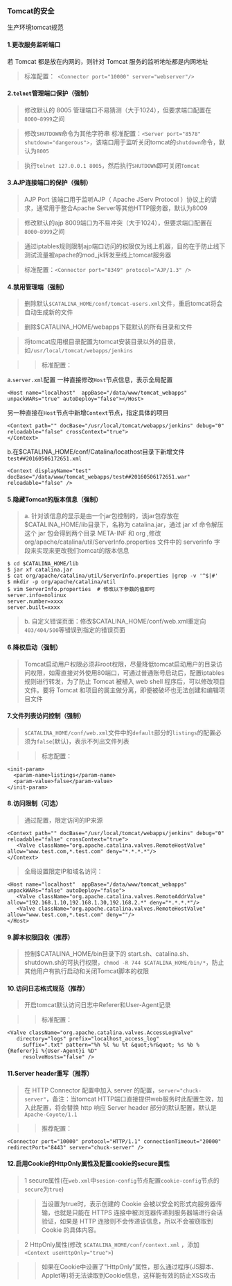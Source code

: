 ### Tomcat的安全
生产环境tomcat规范
#### 1.更改服务监听端口

若 Tomcat 都是放在内网的，则针对 Tomcat 服务的监听地址都是内网地址

> 标准配置：` <Connector port="10000" server="webserver"/>`

#### 2.`telnet`管理端口保护（强制）

>修改默认的 8005 管理端口不易猜测（大于1024），但要求端口配置在`8000~8999`之间

>修改`SHUTDOWN`命令为其他字符串
	标准配置：`<Server port="8578" shutdown="dangerous">`，该端口用于监听关闭tomcat的`shutdown`命令，默认为`8005`

>执行`telnet 127.0.0.1 8005`，然后执行`SHUTDOWN`即可关闭`Tomcat`

#### 3.AJP连接端口的保护（强制）

>AJP Port 该端口用于监听AJP（ Apache JServ Protocol ）协议上的请求，通常用于整合Apache Server等其他HTTP服务器，默认为8009

>修改默认的ajp 8009端口为不易冲突（大于1024），但要求端口配置在`8000~8999`之间

>通过iptables规则限制ajp端口访问的权限仅为线上机器，目的在于防止线下测试流量被apache的mod_jk转发至线上tomcat服务器

>标准配置：`<Connector port="8349" protocol="AJP/1.3" />`

#### 4.禁用管理端（强制）

>删除默认`$CATALINA_HOME/conf/tomcat-users.xml`文件，重启tomcat将会自动生成新的文件

>删除$CATALINA_HOME/webapps下载默认的所有目录和文件

>将tomcat应用根目录配置为tomcat安装目录以外的目录，如`/usr/local/tomcat/webapps/jenkins`

>> 标准配置：

a.`server.xml`配置
一种直接修改`Host`节点信息，表示全局配置

```
<Host name="localhost"  appBase="/data/www/tomcat_webapps" unpackWARs="true" autoDeploy="false"></Host>
```
另一种直接在`Host`节点中新增`Context`节点，指定具体的项目

```
<Context path="" docBase="/usr/local/tomcat/webapps/jenkins" debug="0" reloadable="false" crossContext="true">
</Context>

```

b.在$CATALINA_HOME/conf/Catalina/locathost目录下新增文件 `test##20160506172651.xml`

```
<Context displayName="test" docBase="/data/www/tomcat_webapps/test##20160506172651.war" reloadable="false" />

```

#### 5.隐藏Tomcat的版本信息（强制）

> a. 针对该信息的显示是由一个jar包控制的，该jar包存放在$CATALINA_HOME/lib目录下，名称为 catalina.jar，通过 jar xf 命令解压这个 jar 包会得到两个目录 META-INF 和 org ,修改 org/apache/catalina/util/ServerInfo.properties 文件中的 serverinfo 字段来实现来更改我们tomcat的版本信息

```
$ cd $CATALINA_HOME/lib
$ jar xf catalina.jar
$ cat org/apache/catalina/util/ServerInfo.properties |grep -v '^$|#'
$ mkdir -p org/apache/catalina/util
$ vim ServerInfo.properties  # 修改以下参数的值即可
server.info=nolinux        
server.number=xxxx
server.built=xxxx
```

> b. 自定义错误页面：修改$CATALINA_HOME/conf/web.xml重定向 `403/404/500`等错误到指定的错误页面

#### 6.降权启动（强制）

>Tomcat启动用户权限必须非root权限，尽量降低tomcat启动用户的目录访问权限，如需直接对外使用80端口，可通过普通账号启动后，配置iptables规则进行转发，为了防止 Tomcat 被植入 web shell 程序后，可以修改项目文件。要将 Tomcat 和项目的属主做分离，即便被破坏也无法创建和编辑项目文件

#### 7.文件列表访问控制（强制）

>`$CATALINA_HOME/conf/web.xml`文件中的`default`部分的`listings`的配置必须为`false`(默认)，表示不列出文件列表

>> 标志配置：

```
<init-param>
  <param-name>listings</param-name>
  <param-value>false</param-value>
</init-param>
```

#### 8.访问限制（可选）

>通过配置，限定访问的IP来源

```
<Context path="" docBase="/usr/local/tomcat/webapps/jenkins" debug="0" reloadable="false" crossContext="true">
   <Valve className="org.apache.catalina.valves.RemoteHostValve"  allow="www.test.com,*.test.com" deny="*.*.*.*"/>
</Context>
```

>全局设置限定IP和域名访问：

```
<Host name="localhost"  appBase="/data/www/tomcat_webapps" 	 unpackWARs="false" autoDeploy="false">
   <Valve className="org.apache.catalina.valves.RemoteAddrValve"  allow="192.168.1.10,192.168.1.30,192.168.2.*" deny="*.*.*.*"/>  
   <Valve className="org.apache.catalina.valves.RemoteHostValve"  allow="www.test.com,*.test.com" deny=""/>
</Host>
```

#### 9.脚本权限回收（推荐）

>控制$CATALINA_HOME/bin目录下的 start.sh、catalina.sh、shutdown.sh的可执行权限，`chmod -R 744 $CATALINA_HOME/bin/*`，防止其他用户有执行启动和关闭Tomcat脚本的权限

#### 10.访问日志格式规范（推荐）

>开启tomcat默认访问日志中Referer和User-Agent记录

>> 标准配置：

```
<Valve className="org.apache.catalina.valves.AccessLogValve"
   directory="logs" prefix="localhost_access_log"
	 suffix=".txt" pattern="%h %l %u %t &quot;%r&quot; %s %b %{Referer}i %{User-Agent}i %D"
	 resolveHosts="false" />
```

#### 11.Server header重写（推荐）

>在 HTTP Connector 配置中加入 server 的配置，`server="chuck-server"`，备注：当tomcat HTTP端口直接提供web服务时此配置生效，加入此配置，将会替换 http 响应 Server header 部分的默认配置，默认是`Apache-Coyote/1.1`

>> 推荐配置：

```
<Connector port="10000" protocol="HTTP/1.1" connectionTimeout="20000" redirectPort="8443" server="chuck-server" />
```

#### 12.启用Cookie的HttpOnly属性及配置cookie的secure属性

> 1 secure属性(在`web.xml`中`sesion-config`节点配置`cookie-config`节点的`secure`为`true`)

>> 当设置为true时，表示创建的 Cookie 会被以安全的形式向服务器传输，也就是只能在 HTTPS 连接中被浏览器传递到服务器端进行会话验证，如果是 HTTP 连接则不会传递该信息，所以不会被窃取到Cookie 的具体内容。

> 2 HttpOnly属性(修改 `$CATALINA_HOME/conf/context.xml` ，添加 `<Context useHttpOnly="true">`)

>> 如果在Cookie中设置了"HttpOnly"属性，那么通过程序(JS脚本、Applet等)将无法读取到Cookie信息，这样能有效的防止XSS攻击
